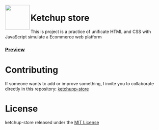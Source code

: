 <a href="https://ketchup-store.vercel.app/"><img src="https://i.ibb.co/8MbpjyL/Bran-Ketchup-Store.png" align="left" height="80" width="80" ></a>

# Ketchup store

This is project is a practice of unificate HTML and CSS with JavaScript simulate a Ecommerce web platform

### [Preview](https://ketchup-store.vercel.app/)


# Contributing

If someone wants to add or improve something, I invite you to collaborate directly in this repository: [ketchupp-store](https://github.com/MrKetchupp/ketchup-store)

# License

ketchup-store released under the [MIT License](https://opensource.org/licenses/MIT)
